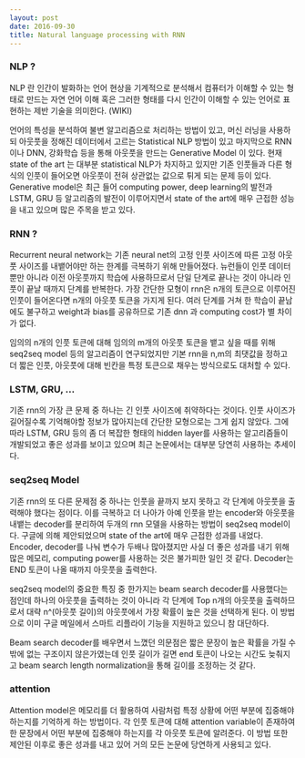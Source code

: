 ```yaml
---
layout: post
date: 2016-09-30
title: Natural language processing with RNN
---
```


### NLP ?

NLP 란 인간이 발화하는 언어 현상을 기계적으로 분석해서 컴퓨터가 이해할 수 있는 형태로 만드는 자연 언어 이해 혹은 그러한 형태를 다시 인간이 이해할 수 있는 언어로 표현하는 제반 기술을 의미한다. (WIKI)

언어의 특성을 분석하여 불변 알고리즘으로 처리하는 방법이 있고, 머신 러닝을 사용하되 아웃풋을 정해진 데이터에서 고르는 Statistical NLP 방법이 있고 마지막으로 RNN이나 DNN, 강화학습 등을 통해 아웃풋을 만드는 Generative Model 이 있다. 현재 state of the art 는 대부분 statistical NLP가 차지하고 있지만 기존 인풋들과 다른 형식의 인풋이 들어오면 아웃풋이 전혀 상관없는 값으로 튀게 되는 문제 등이 있다. Generative model은  최근 들어 computing power, deep learning의 발전과 LSTM, GRU 등 알고리즘의 발전이 이루어지면서 state of the art에 매우 근접한 성능을 내고 있으며 많은 주목을 받고 있다.

### RNN ?

Recurrent neural network는 기존 neural net의 고정 인풋 사이즈에 따른 고정 아웃풋 사이즈를 내뱉어야만 하는 한계를 극복하기 위해 만들어졌다. 뉴런들이 인풋 데이터 뿐만 아니라 이전 아웃풋까지 학습에 사용하므로서 단일 단계로 끝나는 것이 아니라 인풋이 끝날 때까지 단계를 반복한다. 가장 간단한 모형이 rnn은 n개의 토큰으로 이루어진 인풋이 들어온다면 n개의 아웃풋 토큰을 가지게 된다. 여러 단계를 거쳐 한 학습이 끝남에도 불구하고 weight과 bias를 공유하므로 기존 dnn 과 computing cost가 별 차이가 없다.

임의의 n개의 인풋 토큰에 대해 임의의 m개의 아웃풋 토큰을 뱉고 싶을 때를 위해 seq2seq model 등의 알고리즘이 연구되었지만 기본 rnn을 n,m의 최댓값을 정하고 더 짧은 인풋, 아웃풋에 대해 빈칸을 특정 토큰으로 채우는 방식으로도 대처할 수 있다.

### LSTM, GRU, ...

기존 rnn의 가장 큰 문제 중 하나는 긴 인풋 사이즈에 취약하다는 것이다. 인풋 사이즈가 길어질수록 기억해야할 정보가 많아지는데 간단한 모형으로는 그게 쉽지 않았다. 그에 따라 LSTM, GRU 등의 좀 더 복잡한 형태의 hidden layer를 사용하는 알고리즘들이 개발되었고 좋은 성과를 보이고 있으며 최근 논문에서는 대부분 당연히 사용하는 추세이다.

### seq2seq Model

기존 rnn의 또 다른 문제점 중 하나는 인풋을 끝까지 보지 못하고 각 단계에 아웃풋을 출력해야 했다는 점이다. 이를 극복하고 더 나아가 아예 인풋을 받는 encoder와 아웃풋을 내뱉는 decoder를 분리하여 두개의 rnn 모델을 사용하는 방법이 seq2seq model이다. 구글에 의해 제안되었으며 state of the art에 매우 근접한 성과를 내었다. Encoder, decoder를 나눠 변수가 두배나 많아졌지만 사실 더 좋은 성과를 내기 위해 많은 메모리, computing power를 사용하는 것은 불가피한 일인 것 같다. Decoder는 END 토큰이 나올 때까지 아웃풋을 출력한다.

seq2seq model의 중요한 특징 중 한가지는 beam search decoder를 사용했다는 점인데 하나의 아웃풋을 출력하는 것이 아니라 각 단계에 Top n개의 아웃풋을 출력하므로서 대략 n^(아웃풋 길이)의 아웃풋에서 가장 확률이 높은 것을 선택하게 된다. 이 방법으로 이미 구글 메일에서 스마트 리플라이 기능을  지원하고 있으니 참 대단하다.

Beam search decoder를 배우면서 느꼈던 의문점은 짧은 문장이 높은 확률을 가질 수 밖에 없는 구조이지 않은가였는데 인풋 길이가 길면 end 토큰이 나오는 시간도 늦춰지고 beam search length normalization을 통해 길이를 조정하는 것 같다.

### attention

Attention model은 메모리를 더 활용하여 사람처럼 특정 상황에 어떤 부분에 집중해야하는지를 기억하게 하는 방법이다. 각 인풋 토큰에 대해 attention variable이 존재하여 한 문장에서 어떤 부분에 집중해야 하는지를 각 아웃풋 토큰에 알려준다. 이 방법 또한 제안된 이후로 좋은 성과를 내고 있어 거의 모든 논문에 당연하게 사용되고 있다.